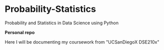 # Probability-Statistics
Probability and Statistics in Data Science using Python 

**Personal repo**

Here I will be documenting my coursework from "UCSanDiegoX DSE210x"
